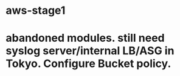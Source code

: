 # aws-stage1
# abandoned modules. still need syslog server/internal LB/ASG in Tokyo. Configure Bucket policy.
# 
